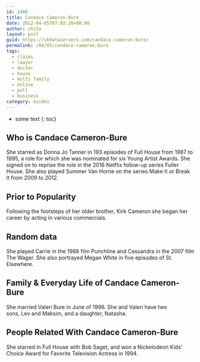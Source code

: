 ```yaml
---
id: 1486
title: Candace Cameron-Bure
date: 2012-04-05T07:02:20+00:00
author: chito
layout: post
guid: https://ukdataservers.com/candace-cameron-bure/
permalink: /04/05/candace-cameron-bure
tags:
  - claims
  - lawyer
  - doctor
  - house
  - multi family
  - online
  - poll
  - business
category: Guides
---
```


* some text
{: toc}


## Who is  Candace Cameron-Bure
                  
                  
                  
She starred as Donna Jo Tanner in 193 episodes of Full House from 1987 to 1995, a role for which she was nominated for six Young Artist Awards. She signed on to reprise the role in the 2016 Netflix follow-up series Fuller House. She also played Summer Van Horne on the series Make It or Break It from 2009 to 2012.
                  
                
                
                
## Prior to Popularity 
                  
                  
                  
Following the footsteps of her older brother, Kirk Cameron she began her career by acting in various commercials. 
                  
                
                
                
## Random data 
                  
                  
                  
She played Carrie in the 1988 film Punchline and Cassandra in the 2007 film The Wager. She also portrayed Megan White in five episodes of St. Elsewhere. 
                  
                
                
                
## Family & Everyday Life of Candace Cameron-Bure
                  
                  
                  
She married Valeri Bure in June of 1996. She and Valeri have two sons, Lev and Maksim, and a daughter, Natasha. 
                  
                
                
                
## People Related With  Candace Cameron-Bure
                  
                  
                  
She starred in Full House with Bob Saget, and won a Nickelodeon Kids&#8217; Choice Award for Favorite Television Actress in 1994.
                  
                
              
            
          
          
          
    
    
  
